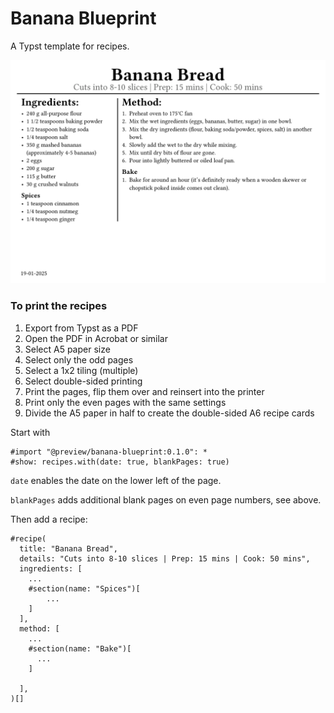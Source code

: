 # Banana Blueprint

A Typst template for recipes.

![alt text](thumbnail.png)

### To print the recipes

1. Export from Typst as a PDF
2. Open the PDF in Acrobat or similar
3. Select A5 paper size
4. Select only the odd pages
5. Select a 1x2 tiling (multiple)
6. Select double-sided printing
7. Print the pages, flip them over and reinsert into the printer
8. Print only the even pages with the same settings
9. Divide the A5 paper in half to create the double-sided A6 recipe cards

Start with

```typst
#import "@preview/banana-blueprint:0.1.0": *
#show: recipes.with(date: true, blankPages: true)
```

`date` enables the date on the lower left of the page.

`blankPages` adds additional blank pages on even page numbers, see above.

Then add a recipe:

```typst
#recipe(
  title: "Banana Bread",
  details: "Cuts into 8-10 slices | Prep: 15 mins | Cook: 50 mins",
  ingredients: [
    ...
    #section(name: "Spices")[
        ...
    ]
  ],
  method: [
    ...
    #section(name: "Bake")[
      ...
    ]

  ],
)[]
```
